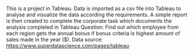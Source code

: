 This is a project in Tableau.
Data is imported as a csv file into Tableau to analyse and visualize the data according the requirements. 
A simple report is then created to complete the corporate task which documents the analysis completed in Tableau
Question: Find out which employee from each region gets the annual bonus if bonus criteria is highest amount of sales made in the year ($).
Data source: https://www.superdatascience.com/pages/tableau
